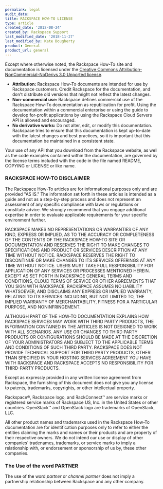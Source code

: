 ```yaml
---
permalink: legal
audit_date:
title: RACKSPACE HOW-TO LICENSE
type: article
created_date: '2012-08-24'
created_by: Rackspace Support
last_modified_date: '2018-11-27'
last_modified_by: Kate Dougherty
product: General
product_url: general
---
```


Except where otherwise noted, the Rackspace How-To site and
documentation is licensed under the [Creative Commons
Attribution-NonCommercial-NoDerivs 3.0 Unported license](https://creativecommons.org/licenses/by-nc-nd/3.0/).

-   **Attribution:**  Rackspace How-To documents are intended
    for use by Rackspace customers. Credit Rackspace for the
    documentation, and don't distribute old versions that might not
    reflect the latest changes.
-   **Non-commercial use:** Rackspace defines commercial use of the
    Rackspace How-To documentation as republication
    for profit. Using the documentation within a commercial enterprise
    or using the guide to develop for-profit applications by using the
    Rackspace Cloud Servers API is allowed and encouraged.
-   **No derivative works:** Do not alter, edit, or modify
    this documentation. Rackspace tries to ensure that this documentation
    is kept up-to-date with the latest changes and best practices, so it
    is important that this documentation be maintained in a consistent
    state.

Your use of any API that you download from the Rackspace website, as well as
the code examples contained within the documentation, are governed by
the license terms included with the code in the file named README,
COPYING or LICENSE or like name.

### RACKSPACE HOW-TO DISCLAIMER

The Rackspace How-To articles are for informational purposes
only and are provided "AS IS."  The information set forth in these
articles is intended as a guide and not as a step-by-step process and
does not represent an assessment of any specific compliance with laws or
regulations or constitute advice. We strongly recommend that you engage
additional expertise in order to evaluate applicable
requirements for your specific environment further.

RACKSPACE MAKES NO REPRESENTATIONS OR WARRANTIES OF ANY KIND, EXPRESS OR
IMPLIED, AS TO THE ACCURACY OR COMPLETENESS OF THE CONTENTS OF THE
RACKSPACE HOW-TO SITE OR DOCUMENTATION AND RESERVES THE
RIGHT TO MAKE CHANGES TO SPECIFICATIONS AND PRODUCT OR SERVICES DESCRIPTION
AT ANY TIME WITHOUT NOTICE.  RACKSPACE RESERVES THE RIGHT TO DISCONTINUE
OR MAKE CHANGES TO ITS SERVICES OFFERINGS AT ANY TIME WITHOUT NOTICE.
USERS MUST TAKE FULL RESPONSIBILITY FOR APPLICATION OF ANY SERVICES
OR PROCESSES MENTIONED HEREIN.  EXCEPT AS SET FORTH IN RACKSPACE
GENERAL TERMS AND CONDITIONS, CLOUD TERMS OF SERVICE OR OTHER
AGREEMENTS THAT YOU SIGN WITH RACKSPACE, RACKSPACE ASSUMES NO LIABILITY
WHATSOEVER, AND DISCLAIMS ANY EXPRESS OR IMPLIED WARRANTY, RELATING TO
ITS SERVICES INCLUDING, BUT NOT LIMITED TO, THE IMPLIED WARRANTY OF
MERCHANTABILITY, FITNESS FOR A PARTICULAR PURPOSE, AND NONINFRINGEMENT.

ALTHOUGH PART OF THE HOW-TO DOCUMENTATION EXPLAINS HOW
RACKSPACE SERVICES MAY WORK WITH THIRD PARTY PRODUCTS, THE INFORMATION
CONTAINED IN THE ARTICLES IS NOT DESIGNED TO WORK WITH
ALL SCENARIOS. ANY USE OR CHANGES TO THIRD PARTY PRODUCTS OR
CONFIGURATIONS SHOULD BE MADE AT THE DISCRETION OF YOUR ADMINISTRATORS
AND SUBJECT TO THE APPLICABLE TERMS AND CONDITIONS OF SUCH THIRD PARTY.
RACKSPACE DOES NOT PROVIDE TECHNICAL SUPPORT FOR THIRD PARTY PRODUCTS,
OTHER THAN SPECIFIED IN YOUR HOSTING SERVICES AGREEMENT YOU HAVE WITH
RACKSPACE AND RACKSPACE ACCEPTS NO RESPONSIBILITY FOR THIRD-PARTY
PRODUCTS.

Except as expressly provided in any written license agreement from
Rackspace, the furnishing of this document does not give you any license
to patents, trademarks, copyrights, or other intellectual property.

Rackspace&reg;, Rackspace logo, and
RackConnect&trade; are service marks or registered service marks of Rackspace
US, Inc. in the United States or other countries. OpenStack&trade; and
OpenStack logo are trademarks of OpenStack, LLC.

All other product names and trademarks used in the Rackspace How-To
documentation are for identification purposes only to refer to
either the entities claiming the marks and names or their products and
are property of their respective owners.  We do not intend our use or
display of other companies' tradenames, trademarks, or service marks to
imply a relationship with, or endorsement or sponsorship of us by, these
other companies.

### The Use of the word PARTNER

The use of the word _partner_ or _channel partner_ does not imply a
partnership relationship between Rackspace and any other company.
